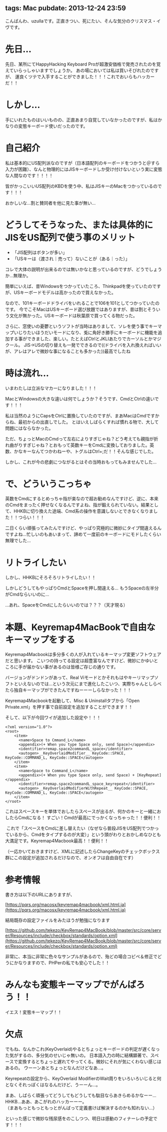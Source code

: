 tags: Mac
pubdate: 2013-12-24 23:59
---
こんばんわ、uzullaです。正直きつい、死にたい、そんな気分のクリスマス・イヴです。


# 先日…

先日、某所にてHappyHacking Keyboard Proが超激安価格で発売されたのを覚えていらっしゃいますでしょうか。
あの場においては私は買いそびれたのですが、  運良くツテで入手することができました！！！これでおいらもハッカーだ！！


# しかし…

手にいれたものはいいものの、正直あまり自覚していなかったのですが、私はかなりの変態キーボード使いだったのです。


# 自己紹介
私は基本的にUS配列派なのですが（日本語配列のキーボードをつかうと＠すら入力が困難）、なんと物理的にはJISキーボードしか受け付けないという実に変態な人間なのです！！！！

皆がかっこいいUS配列のKBDを使う中、私はJISキーのMacをつかっているのです！！！


おかしいな…割と賛同者を他に見た事が無い…


# どうしてそうなった、または具体的にJISをUS配列で使う事のメリット

* 「JIS配列はボタンが多い」
* 「USキーは（渡され｜売って）ないことが（ある｜った）」

コレで大体の説明が出来るのでは無いかなと思っているのですが、どうでしょうか…無理か。


簡単にいえば、昔Windowsをつかっていたころ、Thinkpadを使っていたのですが、USキーボードモデルは高かったので買えなかった。

なので、101キーボードドライバをいれることで106を101としてつかっていたのです。
今でこそMacはUSキーボード選び放題ではありますが、昔は割とそういう文化が無かった。USキーボードは秋葉原で買ってくる物だった。


さらに、窓使いの憂鬱というソフトが当時はありまして、ソレを使う事でキーマップいじりたいほうだいモードになり、兎に角好き勝手にキーボードに機能を追加する事ができました、楽しい。たとえばCtrlとJKLIあたりでカーソルとかマジクール。
JIS->USの切り替えも一発でできるので((ドライバを入れ換えればいいが、アレはアレで微妙な事になることも多かった))最高でしたね


# 時は流れ…

いまわたしは立派なマカーになりました！！！


MacとWindowsの大きな違いは何でしょうか？そうです、CmdとCtrlの違いです！！！


私は当然のようにCapsをCtrlに置換していたのですが、まあMacはCmdですからね、最初からの出直しでした。
とはいえしばらくすれば慣れる物で、大して問題にはならなかった。

ただ、ちょっとMacのCmdって左右によりすぎじゃね？どう考えても親指が折れ曲がりすぎじゃね？とおもって英数キーをCmdに変換しておりました。英数、かなキーなんてつかわねーや、トグルはCtrl+;だ！！そんな感じでした。


しかし、これが今の悲劇につながるとはその当時おもってもみませんでした…


# で、どういうこっちゃ

英数をCmdにするとめっちゃ指が楽なので超お勧めなんですけど、逆に、本来のCmdをまったく押せなくなるんですよね、指が鍛えられていない。結果として、HHKBに切り換えた途端、Cmd系の操作を意識しないとできなくなりました！！つらい！！！

二日くらい頑張ってみたんですけど、やっぱり究極的に微妙にタイプ間違えるんですよね…忙しいのもあいまって、諦めて一度前のキーボードにモドしたくらい無理でした…


# リトライしたい

しかし、HHKBにそろそろリトライしたい！！

しかしどうしてもやっぱりCmdとSpaceを押し間違える…
もうSpaceの左半分がCmdならいいのに…


…あれ、SpaceをCmdにしたらいいのでは？？？（天才現る）


# 本題、Keyremap4MacBookで自由なキーマップをする

Keyremap4Macbookは多分多くの人が入れているキーマップ変更ソフトウェアだと思います。
こいつの持ってる設定は超豊富なんですけど、微妙にかゆいところに手が届かない事があるのは皆様ご存じの通りです。

バージョンがドンドンがあって、Real Viモードとかそれもはやキーリマップソフトといえないのでは…という次元にまで進化したこいつ、実際ちゃんとしらべたら独自キーマップができたんですねーーーしらなかった！！！

Keyremap4Macbookを起動して、Misc & Uninstallタブから「Open Private.xml」を押す事で自前設定を追加することができます！！

そして、以下が今回ワイが追加した設定や！！！

```
<?xml version="1.0"?>
<root>
    <item>
      <name>Space to Cmmand_L</name>
      <appendix>(+ When you type Space only, send Space)</appendix>
      <identifier>remap.space2commandL_space</identifier>
      <autogen>__KeyOverlaidModifier__ KeyCode::SPACE, KeyCode::COMMAND_L, KeyCode::SPACE</autogen>
    </item>
    <item>
      <name>Space to Command_L</name>
      <appendix>(+ When you type Space only, send Space) + [KeyRepeat]</appendix>
      <identifier>remap.space2commandL_space_keyrepeat</identifier>
      <autogen>__KeyOverlaidModifierWithRepeat__ KeyCode::SPACE, KeyCode::COMMAND_L, KeyCode::SPACE</autogen>
    </item>
</root>
```

これはスペースキーを単体でおしたらスペースが出るが、何かのキーと一緒におしたらCmdになる！
すごい！Cmdが最高にでっかくなっちゃった！！便利！！

 これで「スペースをCmdに差し替えたい（なぜなら普段JISをUS配列でつかっているから、Cmdをタイプするのが大変）」という頭がわりとおかしめなひとも大満足です。Keyremap4Macbook最高！！便利！！


（一応かいておきますけど、XMLに記述したらChangeKeyのチェックボックス群にこの設定が追加されるだけなので、オンオフは自由自在です）


# 参考情報

書き方は以下のURLにありますが、

[https://pqrs.org/macosx/keyremap4macbook/xml.html.ja](https://pqrs.org/macosx/keyremap4macbook/xml.html.ja)

結局既存の設定ファイルをみたほうが勉強になります

[https://github.com/tekezo/KeyRemap4MacBook/blob/master/src/core/server/Resources/include/checkbox/standards/option.xml](https://github.com/tekezo/KeyRemap4MacBook/blob/master/src/core/server/Resources/include/checkbox/standards/option.xml)


非常に、本当に非常に色々なサンプルがあるので、殆どの場合コピペ＆修正でどうにかなりますので、PHPerの私でも安心でした！！


# みんなも変態キーマップでがんばろう！！

イエス！変態キーマップ！！


# 欠点
でもね、なんかこれ(KeyOverlaid)やるとちょっとキーボードの判定が遅くなった気がするの、多分気のせいじゃ無いの。
日本語入力の時に結構顕著で、スペースで変換するとちょっと遅れてやってくる。微妙にそれが気にくわない感じはあるの。
ウーーンあとちょっとなんだけどなあ…。

Keyrepeatの設定から、KeyOverlaid ModifierのWait周りをいろいろいじると何となくそれっぽくはなるんだけど、うーーん…。

まあ、しばらく頑張ってどうしてもどうしても駄目ならあきらめるかなーー…HHKB…ああ、あこがれのハッカーーー。  
（まあもっともっともっとがんばって定義書けば解決するのかも知れない…）



といった感じで微妙な残尿感をのこしつつ、明日は感動のフィナーレの予定です！！！
